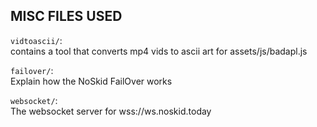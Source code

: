 ## MISC FILES USED

`vidtoascii/`:  
contains a tool that converts mp4 vids to ascii art for assets/js/badapl.js
    
`failover/`:  
Explain how the NoSkid FailOver works
  
`websocket/`:  
The websocket server for wss://ws.noskid.today